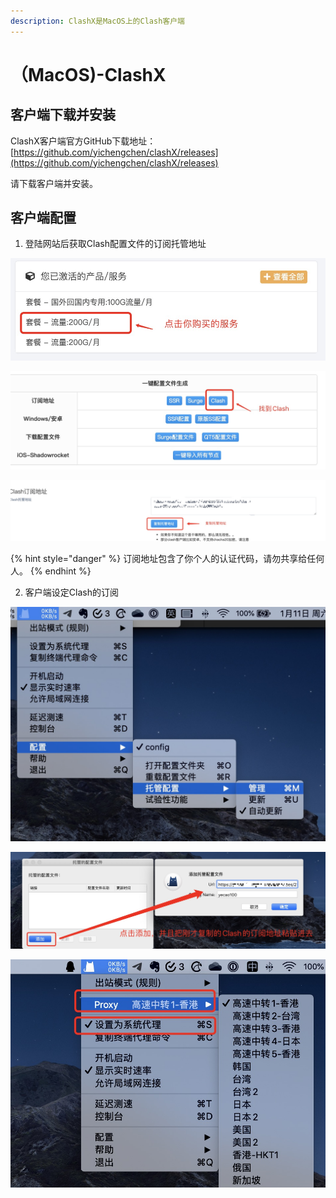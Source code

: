 ```yaml
---
description: ClashX是MacOS上的Clash客户端
---
```


# （MacOS\)-ClashX

## 客户端下载并安装

ClashX客户端官方GitHub下载地址：[https://github.com/yichengchen/clashX/releases](https://github.com/yichengchen/clashX/releases)

请下载客户端并安装。

## 客户端配置

1. 登陆网站后获取Clash配置文件的订阅托管地址

![&#x767B;&#x9646;&#x7F51;&#x7AD9;&#x540E;&#xFF0C;&#x70B9;&#x51FB;&#x4F60;&#x8D2D;&#x4E70;&#x7684;&#x670D;&#x52A1;](.gitbook/assets/e2466959-5e18-4022-b643-16427f45e9ad.png)

![&#x5728;&#x4EA7;&#x54C1;&#x9875;&#x9762;&#x627E;&#x5230;Clash&#x7684;&#x8BA2;&#x9605;&#x6309;&#x94AE;](.gitbook/assets/8b737b87-d960-4a15-bc7e-4e67154191c4.png)

![&#x590D;&#x5236;&#x53D6;&#x5F97;Clash&#x7684;&#x8BA2;&#x9605;&#x5730;&#x5740;](.gitbook/assets/dc798f79-0f6d-4d48-bb0c-2d448958d9d2.png)

{% hint style="danger" %}
订阅地址包含了你个人的认证代码，请勿共享给任何人。
{% endhint %}

2. 客户端设定Clash的订阅

![](.gitbook/assets/4e24d63d-6828-499e-8807-f2e05b99d235.png)

![&#x628A;&#x521A;&#x624D;&#x590D;&#x5236;&#x7684;Clash&#x7684;&#x8BA2;&#x9605;&#x5730;&#x5740;&#x7C98;&#x8D34;&#x8FDB;&#x53BB;&#x5E76;&#x786E;&#x8BA4;](.gitbook/assets/a4edd0cb-e879-483b-8d19-4e7b15a64069.png)

![&#x786E;&#x8BA4;Proxy&#x6709;&#x9650;&#x4E86;&#x540E;&#xFF0C;&#x52FE;&#x9009;&#x201C;&#x8BBE;&#x7F6E;&#x4E3A;&#x7CFB;&#x7EDF;&#x4EE3;&#x7406;&#x201D;&#x5373;&#x53EF;&#x6B63;&#x5E38;&#x4E0A;&#x7F51;](.gitbook/assets/5d4e1de0-b1fd-468d-855d-425912f98866.png)

